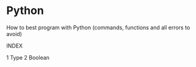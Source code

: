 # Python
How to best program with Python (commands, functions and all errors to avoid)

INDEX

1 Type
2 Boolean
